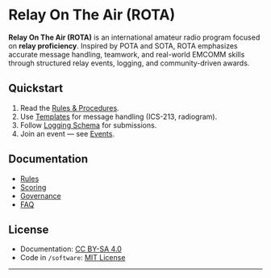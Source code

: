 # Relay On The Air (ROTA)

**Relay On The Air (ROTA)** is an international amateur radio program focused on **relay proficiency**. Inspired by POTA and SOTA, ROTA emphasizes accurate message handling, teamwork, and real-world EMCOMM skills through structured relay events, logging, and community-driven awards.

## Quickstart
1. Read the [Rules & Procedures](./docs/rules.md).
2. Use [Templates](./templates/) for message handling (ICS-213, radiogram).
3. Follow [Logging Schema](./spec/logging-schema.json) for submissions.
4. Join an event — see [Events](./docs/events.md).

## Documentation
- [Rules](./docs/rules.md)
- [Scoring](./docs/scoring.md)
- [Governance](./docs/governance.md)
- [FAQ](./docs/faq.md)

## License
- Documentation: [CC BY-SA 4.0](https://creativecommons.org/licenses/by-sa/4.0/)
- Code in `/software`: [MIT License](./software/LICENSE)

---
